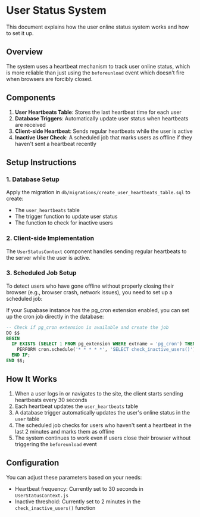 # User Status System

This document explains how the user online status system works and how to set it up.

## Overview

The system uses a heartbeat mechanism to track user online status, which is more reliable than just using the `beforeunload` event which doesn't fire when browsers are forcibly closed.

## Components

1. **User Heartbeats Table**: Stores the last heartbeat time for each user
2. **Database Triggers**: Automatically update user status when heartbeats are received
3. **Client-side Heartbeat**: Sends regular heartbeats while the user is active
4. **Inactive User Check**: A scheduled job that marks users as offline if they haven't sent a heartbeat recently

## Setup Instructions

### 1. Database Setup

Apply the migration in `db/migrations/create_user_heartbeats_table.sql` to create:
- The `user_heartbeats` table
- The trigger function to update user status
- The function to check for inactive users

### 2. Client-side Implementation

The `UserStatusContext` component handles sending regular heartbeats to the server while the user is active.

### 3. Scheduled Job Setup

To detect users who have gone offline without properly closing their browser (e.g., browser crash, network issues), you need to set up a scheduled job:

If your Supabase instance has the pg_cron extension enabled, you can set up the cron job directly in the database:

```sql
-- Check if pg_cron extension is available and create the job
DO $$
BEGIN
  IF EXISTS (SELECT 1 FROM pg_extension WHERE extname = 'pg_cron') THEN
    PERFORM cron.schedule('* * * * *', 'SELECT check_inactive_users()');
  END IF;
END $$;
```

## How It Works

1. When a user logs in or navigates to the site, the client starts sending heartbeats every 30 seconds
2. Each heartbeat updates the `user_heartbeats` table
3. A database trigger automatically updates the user's online status in the `user` table
4. The scheduled job checks for users who haven't sent a heartbeat in the last 2 minutes and marks them as offline
5. The system continues to work even if users close their browser without triggering the `beforeunload` event

## Configuration

You can adjust these parameters based on your needs:

- Heartbeat frequency: Currently set to 30 seconds in `UserStatusContext.js`
- Inactive threshold: Currently set to 2 minutes in the `check_inactive_users()` function 